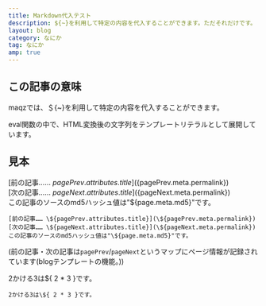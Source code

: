 ```yaml
---
title: Markdown代入テスト
description: ${~}を利用して特定の内容を代入することができます。ただそれだけです。
layout: blog
category: なにか
tag: なにか
amp: true
---
```


## この記事の意味

maqzでは、＄{~}を利用して特定の内容を代入することができます。

eval関数の中で、HTML変換後の文字列をテンプレートリテラルとして展開しています。

## 見本

[前の記事…… ${pagePrev.attributes.title}](${pagePrev.meta.permalink})  
[次の記事…… ${pageNext.attributes.title}](${pageNext.meta.permalink})  
この記事のソースのmd5ハッシュ値は"${page.meta.md5}"です。

```
[前の記事…… \${pagePrev.attributes.title}](\${pagePrev.meta.permalink})  
[次の記事…… \${pageNext.attributes.title}](\${pageNext.meta.permalink})  
この記事のソースのmd5ハッシュ値は"\${page.meta.md5}"です。
```

(前の記事・次の記事は`pagePrev`/`pageNext`というマップにページ情報が記録されています(blogテンプレートの機能。))

2かける3は${ 2 * 3 }です。

```
2かける3は\${ 2 * 3 }です。
```